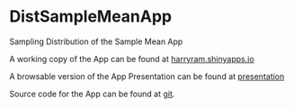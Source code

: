 # DistSampleMeanApp
Sampling Distribution of the Sample Mean App

A working copy of the App can be found at [harryram.shinyapps.io](https://harryram.shinyapps.io/distsamplemeanapp/)

A browsable version of the App Presentation can be found at [presentation](https://harryrampr.github.io/DistSampleMeanApp/slide-presentation.html)

Source code for the App can be found at [git](https://github.com/harryrampr/DistSampleMeanApp).